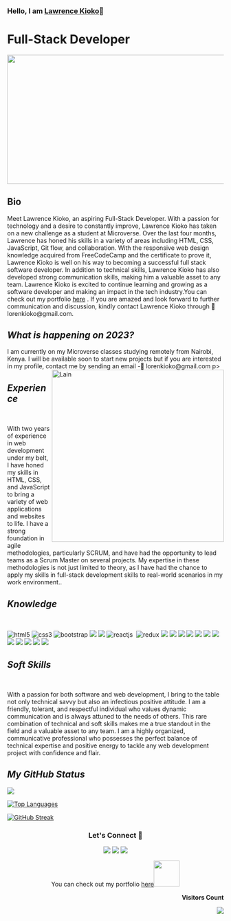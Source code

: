 ### Hello, I am [Lawrence Kioko](https://github.com/Kidd254/Kidd254)👋



  <h1><b>Full-Stack Developer</b></h1>
  <p align="center"><img src="https://media.giphy.com/media/dWesBcTLavkZuG35MI/giphy.gif" width="600" height="300"  /></p>
  <!------------------------------ bio ------------------------------>
  <section>
  <h2>Bio</h2>
  <p>Meet Lawrence Kioko, an aspiring Full-Stack Developer. With a passion for technology and a desire to constantly improve, Lawrence Kioko has taken on a new challenge as a student at Microverse. Over the last four months, Lawrence has honed his skills in a variety of areas including HTML, CSS, JavaScript, Git flow, and collaboration. With the responsive web design knowledge acquired from FreeCodeCamp and the certificate to prove it, Lawrence Kioko is well on his way to becoming a successful full stack software developer. In addition to technical skills, Lawrence Kioko has also developed strong communication skills, making him a valuable asset to any team. Lawrence Kioko is excited to continue learning and growing as a software developer and making an impact in the tech industry.You can check out my portfolio <a href="https://kidd254.github.io/Lawrence-s-Portfolio/">here</a> . If you are amazed and look forward to further communication and discussion, kindly contact Lawrence Kioko through 📧 lorenkioko@gmail.com.</p>
</section>

<!------------------------------ Now ------------------------------>
 <section>
   <h2><i>What is happening on 2023?</i></h2>
 I am currently on my Microverse classes studying remotely from Nairobi, Kenya. I will be available soon to start new projects but if you are interested in my profile, contact me by sending an email
 -📧 lorenkioko@gmail.com
   p><img align="right" src="https://steamuserimages-a.akamaihd.net/ugc/574565690976141685/273FDADA6812C06699E7C226538BD05BF9DEE91D/?imw=5000&imh=5000&ima=fit&impolicy=Letterbox&imcolor=%23000000&letterbox=false" alt="Lain" width="400px" /></p>
</section>

 <section>
  <h2><i>Experience</i></h2>
  <br>
   <!------------------------------ Experience ------------------------------>
  <p>
  With two years of experience in web development under my belt, I have honed my skills in HTML, CSS, and JavaScript to bring a variety of web applications and websites to life. I have a strong foundation in agile methodologies, particularly SCRUM, and have had the opportunity to lead teams as a Scrum Master on several projects. My expertise in these methodologies is not just limited to theory, as I have had the chance to apply my skills in full-stack development skills to real-world scenarios in my work environment..
  </p>
</section>
<!------------------------------ Knowledge ------------------------------>
 <section>
  <h2><i>Knowledge</i></h2>
  <br>
<p align="left">
      <img src="https://img.shields.io/badge/HTML5-E34F26?style=for-the-badge&logo=html5&logoColor=white" alt="html5" />
 <img src="https://img.shields.io/badge/CSS3-1572B6?style=for-the-badge&logo=css3&logoColor=white" alt="css3" />
    <img src="https://img.shields.io/badge/Bootstrap-563D7C?style=for-the-badge&logo=bootstrap&logoColor=white" alt="bootstrap" />
  <img src="https://img.shields.io/badge/JavaScript-323330?style=for-the-badge&logo=javascript&logoColor=F7DF1E" />
 <img src="https://img.shields.io/badge/ruby-%23CC342D.svg?style=for-the-badge&logo=ruby&logoColor=white" />
      <img src="https://img.shields.io/badge/React-20232A?style=for-the-badge&logo=react&logoColor=61DAFB" alt="reactjs" />
      <img src="https://img.shields.io/badge/rails-%23CC0000.svg?style=for-the-badge&logo=ruby-on-rails&logoColor=white" alt=""rails />
    <img src="https://img.shields.io/badge/Redux-593D88.svg?style=for-the-badge&logo=redux&logoColor=white" alt="redux" />

  <img src="https://img.shields.io/badge/PostgreSQL-316192?style=for-the-badge&logo=postgresql&logoColor=white" />
    <img src="https://img.shields.io/badge/MongoDB-4EA94B?style=for-the-badge&logo=mongodb&logoColor=white" />

  <img src="https://img.shields.io/badge/C%2B%2B-00599C?style=for-the-badge&logo=c%2B%2B&logoColor=white" />
  <img src="https://img.shields.io/badge/SQLite-07405E?style=for-the-badge&logo=sqlite&logoColor=white" />
  <img src="https://img.shields.io/badge/json-5E5C5C?style=for-the-badge&logo=json&logoColor=white" />
    <img src="https://img.shields.io/badge/React-20232A?style=for-the-badge&logo=react&logoColor=61DAFB" />
    <img src="https://img.shields.io/badge/Node.js-339933?style=for-the-badge&logo=nodedotjs&logoColor=white" />
    <img src="https://img.shields.io/badge/Express.js-000000?style=for-the-badge&logo=express&logoColor=white" />

  <img src="https://img.shields.io/badge/Visual_Studio_Code-0078D4?style=for-the-badge&logo=visual%20studio%20code&logoColor=white" />
  <img src="https://img.shields.io/badge/GIT-E44C30?style=for-the-badge&logo=git&logoColor=white" />
  <img src="https://img.shields.io/badge/GitHub-100000?style=for-the-badge&logo=github&logoColor=white" />
    <img src="https://img.shields.io/badge/Slack-4A154B?style=for-the-badge&logo=slack&logoColor=white" />
  </p>
</section>
<!------------------------------ Soft Skills ------------------------------>
 <section>
  <h2><i>Soft Skills</i></h2>
  <br>
  <p> With a passion for both software and web development, I bring to the table not only technical savvy but also an infectious positive attitude. I am a friendly, tolerant, and respectful individual who values dynamic communication and is always attuned to the needs of others. This rare combination of technical and soft skills makes me a true standout in the field and a valuable asset to any team. I am a highly organized, communicative professional who possesses the perfect balance of technical expertise and positive energy to tackle any web development project with confidence and flair.
  </p>
</section>

<!------------------------------ My GitHub Stats ------------------------------>

<h2><i>My GitHub Status</i></h2>

<picture>
<source 
  srcset="https://github-readme-stats.vercel.app/api?username=Kidd254&show_icons=true&theme=dark"
  media="(prefers-color-scheme: dark), (prefers-color-scheme: no-preference)"
/>
<source
  srcset="https://github-readme-stats.vercel.app/api?username=Kidd254&show_icons=true"
  media="(prefers-color-scheme: dark), (prefers-color-scheme: no-preference)"
/>
<img src="https://github-readme-stats.vercel.app/api?username=Kidd254&show_icons=true" media="(prefers-color-scheme: dark), (prefers-color-scheme: no-preference)" />
</picture>


[![Top Languages](https://github-readme-stats.vercel.app/api/top-langs/?username=Kidd254&theme=dark)](https://github.com/anuraghazra/github-readme-stats)

 [![GitHub Streak](http://github-readme-streak-stats.herokuapp.com?user=Kidd254&theme=dark)](https://git.io/streak-stats) 

 <h3 align="center">Let's Connect 🤝</h3>
<div align="center">

<a target="_blank"
href="https://www.linkedin.com/in/lawrence-kioko-972035240/"><img
src="https://img.shields.io/badge/-LinkedIn-0077b5?style=for-the-badge&logo=LinkedIn&logoColor=white"></img></a> <a target="_blank"
href="mailto:lorenkioko@gmail.com"><img
src="https://img.shields.io/badge/-Gmail-D14836?style=for-the-badge&logo=Gmail&logoColor=white"></img></a> <a target="_blank"
href="https://twitter.com/lawrenc98789206"><img
src="https://img.shields.io/badge/-Twitter-1DA1F2?style=for-the-badge&logo=Twitter&logoColor=white"></img></a>
<div/>
<p>You can check out my portfolio <a href="https://kidd254.github.io/Lawrence-s-Portfolio/">here</a><img src="https://media.giphy.com/media/cKPse5DZaptID3YAMK/giphy.gif" width="60"></p>
  
<div align="end">
<p><b>Visitors Count</b></p>  
<img src="https://profile-counter.glitch.me/{Kidd254}/count.svg" />
</div>
